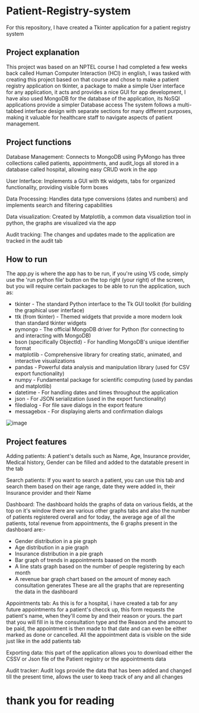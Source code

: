 # Patient-Registry-system
For this repository, I have created a Tkinter application for a patient registry system


## Project explanation
This project was based on an NPTEL course I had completed a few weeks back called Human Computer Interaction (HCI) in english, I was tasked with creating this project based on that course and chose to make a patient registry application on tkinter, a package to make a simple User interface for any application, it acts and provides a nice GUI for app development, I have also used MongoDB for the database of the application, its NoSQl applications provide a simpler Database access
The system follows a multi-tabbed interface design with separate sections for many different purposes, making it valuable for healthcare staff to navigate aspects of patient management.


## Project functions
Database Management: Connects to MongoDB using PyMongo has three collections called patients, appointments, and audit_logs all stored in a database called hospital, allowing easy CRUD work in the app

User Interface: Implements a GUI with ttk widgets, tabs for organized functionality, providing visible form boxes

Data Processing: Handles data type conversions (dates and numbers) and implements search and filtering capabilities

Data visualization: Created by Matplotlib, a common data visualiztion tool in python, the graphs are visualized via the app

Audit tracking: The changes and updates made to the application are tracked in the audit tab


## How to run
The app.py is where the app has to be run, if you're using VS code, simply use the 'run python file' button on the top right (your right) of the screen, but you will require certain packages to be able to run the application, such as:
- tkinter - The standard Python interface to the Tk GUI toolkit (for building the graphical user interface)
- ttk (from tkinter) - Themed widgets that provide a more modern look than standard tkinter widgets
- pymongo - The official MongoDB driver for Python (for connecting to and interacting with MongoDB)
- bson (specifically ObjectId) - For handling MongoDB's unique identifier format
- matplotlib - Comprehensive library for creating static, animated, and interactive visualizations
- pandas - Powerful data analysis and manipulation library (used for CSV export functionality)
- numpy - Fundamental package for scientific computing (used by pandas and matplotlib)
- datetime - For handling dates and times throughout the application
- json - For JSON serialization (used in the export functionality)
- filedialog - For file save dialogs in the export feature
- messagebox - For displaying alerts and confirmation dialogs

![image](https://github.com/user-attachments/assets/d74bcf9f-90ec-4553-b1c0-d0b8b8c26a1d)

## Project features
Adding patients: A patient's details such as Name, Age, Insurance provider, Medical history, Gender can be filled and added to the datatable present in the tab

Search patients: If you want to search a patient, you can use this tab and search them based on their age range, date they were added in, their Insurance provider and their Name 

Dashboard: The dashboard holds the graphs of data on various fields, at the top on it's window there are various other graphs tabs and also the number of patients registered overall and for today, the average age of all the patients, total revenue from appointments, the 6 graphs present in the dashboard are:-
- Gender distribution in a pie graph
- Age distribution in a pie graph
- Insurance distribution in a pie graph
- Bar graph of trends in appointments baased on the month
- A line stats graph based on the number of people registering by each month
- A revenue bar graph chart based on the amount of money each consultation generates
These are all the graphs that are representing the data in the dashboard

Appointments tab: As this is for a hospital, i have created a tab for any future appointments for a patient's checck up, this form requests the patient's name, when they'll come by and their reason or yours.
the part that you will fill in is the consultation type and the Reason and the amount to be paid, the appointment is then made to that date and can even be either marked as done or cancelled. All the appointment data is visible on the side just like in the add patients tab

Exporting data: this part of the application allows you to download either the CSSV or Json file of the Patient registry or the appointments data

Audit tracker: Audit logs provide the data that has been added and changed till the present time, allows the user to keep track of any and all changes


# thank you for reading
